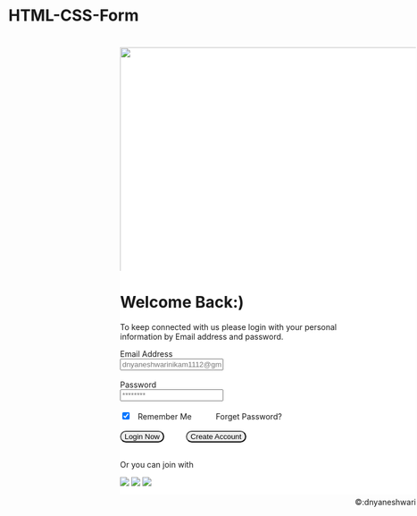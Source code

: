 # HTML-CSS-Form
<!Doctype html>
<html>
  <title>Form</title>
  <style type="text/css">
  .main
  {
  height: 690px;
  width: 1510px;
  background-image: url(https://img.freepik.com/free-vector/hand-painted-watercolor-pastel-sky-background_23-2148902771.jpg?w=2000);
  padding-top: 30px;
    }
  .a
  {
  height: 550px;
  width: 1300px;
  background-color: whit;
  margin-top: 40px;
  }
  .b
  {
  height: 400px;
  width: 530px;
  background-color: white;
  float: left;
  margin-left: 200px;
  }
  .c
  {
  height: 400px; 
  width: 530px;
  background-color: white;
  float: left;
  margin-left: 200px;
  }
  buttpn:hover
  {
  transform: scale(1.5);
  }
  </style>
  <body>
    <div class ="a">
    <div class="b">
      <img src="https://img.freepik.com/premium-vector/online-live-test-exam-with-people-study-computer-desk-table-with-modern-isometric-style-illustration_82472-642.jpg?w=2000"; style="height:450px; 
           width:550px;"></div>
      <div class="c">
			<h1>Welcome Back:)</h1>
			<p>To keep connected with us please login with your personal<br> information by Email address and password.</p>
			Email Address<br>
			<input type="Email" name="address" ; placeholder="dnyaneshwarinikam1112@gmail.";><br><br>
			Password<br>
   <input type="password" name="" ; placeholder="********"><br><br>
			<input type="checkbox" name="name"; checked style="background-color: green;"> &nbsp Remember Me
			 &nbsp &nbsp &nbsp &nbsp &nbsp Forget Password? <br><br>
			 <button style="border-radius: 30px 30px 30px 30px;">Login Now</button>&nbsp &nbsp &nbsp &nbsp &nbsp
			 <button style="border-radius:30px 30px 30px 30px;">Create Account</button><br><br>
			<p> Or you can join with</p>
			<a href="https://www.google.co.in/"><img src="C:\Users\Nikam Dnyaneshwari\Downloads\icons8-google-48 (2).png"></a>
			<a href="https://www.facebook.com/"><img src="C:\Users\Nikam Dnyaneshwari\Downloads\icons8-facebook-48.png"></a>
			<a href="https://x.com/?lang=en-in";target="_blank"><img src="C:\Users\Nikam Dnyaneshwari\Downloads\icons8-twitter-bird-48.png"></a><br><br>
			<span style="float:right;">
			&copy:dnyaneshwari</span>
      </div>
    </div>
  </body>
  
  
</html>
